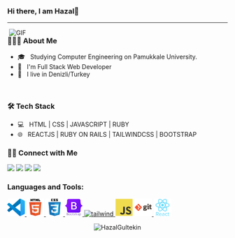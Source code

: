 ### Hi there, I am Hazal👋
<hr/>
<img align="right" alt="GIF" src="https://media.giphy.com/media/L1R1tvI9svkIWwpVYr/giphy.gif" width="500"/>


<h3> 👨🏻‍💻 About Me </h3>

- 🎓 &nbsp; Studying Computer Engineering on Pamukkale University.
- 💼 &nbsp; I'm Full Stack Web Developer
- 💒 &nbsp; I live in Denizli/Turkey

<br>
<h3>🛠 Tech Stack</h3>

- 💻 &nbsp; HTML | CSS | JAVASCRIPT | RUBY
- 🌐 &nbsp; REACTJS | RUBY ON RAILS | TAILWINDCSS  | BOOTSTRAP


<h3> 🤝🏻 Connect with Me </h3>

<a href="https://www.linkedin.com/in/hazal-g%C3%BCltekin-7b2607216/" target="_blank" rel="noopener noreferrer"><img src="https://img.icons8.com/fluency/48/000000/linkedin.png" width="50" /></a>
<a href="https://www.instagram.com/hazall.gltkn/" target="_blank" rel="noopener noreferrer"><img src="https://img.icons8.com/color/344/instagram-new--v1.png" width="50" /></a>
<a href="https://medium.com/@hazallgultekin" target="_blank" rel="noopener noreferrer"><img src="https://img.icons8.com/nolan/64/medium-new.png" width="50" /></a>
<a href="https://twitter.com/Hazallgltkn" target="_blank" rel="noopener noreferrer"><img src="https://img.icons8.com/fluency/48/000000/twitter.png" width="50" /></a>

<h3 align="left">Languages and Tools:</h3>
<p align="left"> <a href="https://code.visualstudio.com/" target="_blank" rel="noreferrer"> <img src="https://raw.githubusercontent.com/devicons/devicon/master/icons/vscode/vscode-original.svg" alt="vscode" width="40" height="40"/> </a> 
<a href="https://www.w3schools.com/html/" target="_blank" rel="noreferrer"> 
<img src="https://raw.githubusercontent.com/devicons/devicon/master/icons/html5/html5-original-wordmark.svg" alt="html5" width="40" height="40"/> </a>
<a href="https://www.w3schools.com/css/" target="_blank" rel="noreferrer"> 
<img src="https://raw.githubusercontent.com/devicons/devicon/master/icons/css3/css3-original-wordmark.svg" alt="css3" width="40" height="40"/> </a> 
<a href="https://getbootstrap.com/" target="_blank" rel="noreferrer"> 
<img src="https://raw.githubusercontent.com/devicons/devicon/master/icons/bootstrap/bootstrap-original-wordmark.svg" alt="bootstrap" width="40" height="40"/> </a> 
<a href="https://developer.mozilla.org/en-US/docs/Web/JavaScript" target="_blank" rel="noreferrer"> 
<a href="https://tailwindcss.com/" target="_blank" rel="noreferrer"> <img src="https://www.vectorlogo.zone/logos/tailwindcss/tailwindcss-icon.svg" alt="tailwind" width="40" height="40"/> </a>
<img src="https://raw.githubusercontent.com/devicons/devicon/master/icons/javascript/javascript-original.svg" alt="javascript" width="40" height="40"/> </a> 
<a href="https://www.w3schools.com/git/" target="_blank"> <img src="https://raw.githubusercontent.com/devicons/devicon/master/icons/git/git-original-wordmark.svg" alt="git" width="40" height="40"/> </a>
<a href="https://reactjs.org/" target="_blank" rel="noreferrer"> 
<img src="https://raw.githubusercontent.com/devicons/devicon/master/icons/react/react-original-wordmark.svg" alt="react" width="40" height="40"/> </a> 
</p>

<p align="center"><img src="https://github-readme-streak-stats.herokuapp.com/?user=HazalGultekin" alt="HazalGultekin" /></p>

